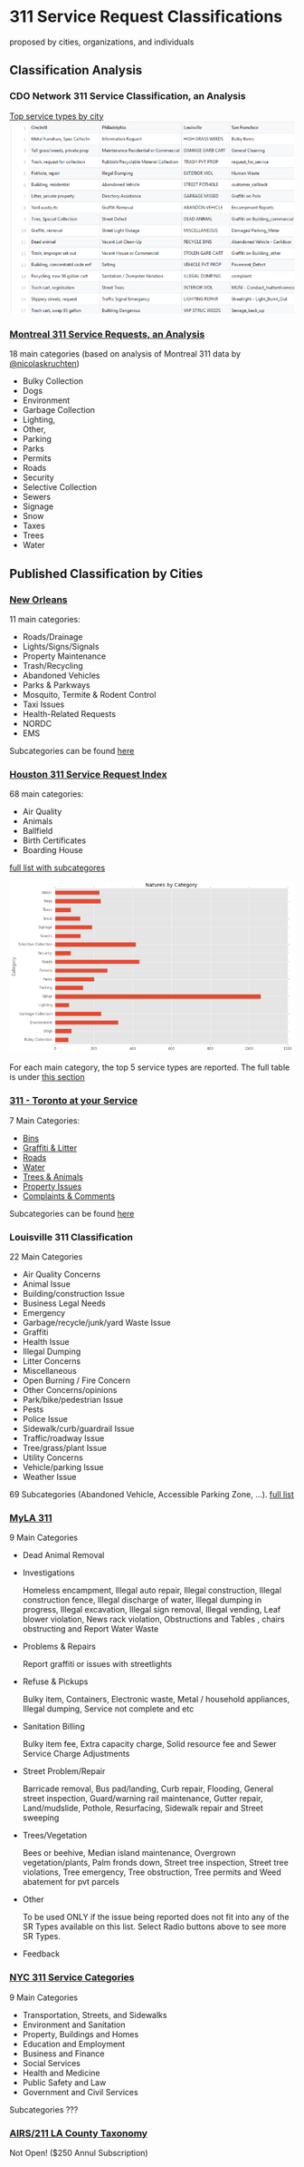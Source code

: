 # 311 Service Request Classifications
proposed by cities, organizations, and individuals

## Classification Analysis
### CDO Network 311 Service Classification, an Analysis
[Top service types by city](https://github.com/moqri/311-service-classification/blob/master/standard/top_service.csv)
![top_services](https://github.com/moqri/311-service-classification/raw/master/images/top_services.PNG)

### [Montreal 311 Service Requests, an Analysis](http://nicolas.kruchten.com/content/2015/06/montreal-311/#Cardinality-Reduction)
 
18 main categories (based on analysis of Montreal 311 data by [@nicolaskruchten](https://github.com/nicolaskruchten))
 
* Bulky Collection
* Dogs
* Environment
* Garbage Collection
* Lighting, 
* Other,
* Parking
* Parks
* Permits
* Roads
* Security
* Selective Collection
* Sewers
* Signage
* Snow
* Taxes
* Trees
* Water

## Published Classification by Cities
### [New Orleans](https://www.nola.gov/311/service-request-types/)

11 main categories:
* Roads/Drainage
* Lights/Signs/Signals
* Property Maintenance
* Trash/Recycling
* Abandoned Vehicles
* Parks & Parkways
* Mosquito, Termite & Rodent Control
* Taxi Issues
* Health-Related Requests
* NORDC
* EMS

Subcategories can be found [here](https://www.nola.gov/311/service-request-types/)


### [Houston 311 Service Request Index](http://www.houstontx.gov/311/ServiceRequestDirectorywithSLA-Nov2016.htm)

68 main categories:
* Air Quality	
* Animals
* Ballfield
* Birth Certificates
* Boarding House

[full list with subcategores](http://www.houstontx.gov/311/ServiceRequestDirectorywithSLA-Nov2016.htm)


![categories](https://raw.githubusercontent.com/moqri/311-service-classification/master/images/montreal_categories.png) 
 
For each main category, the top 5 service types are reported. The full table is under [this section](http://nicolas.kruchten.com/content/2015/06/montreal-311/#Cardinality-Reduction)


### [311 - Toronto at your Service](http://www.toronto.ca/311/assets/PDFs/service_standards_ssr.pdf)

7 Main Categories: 
* [Bins](https://www1.toronto.ca/wps/portal/contentonly?vgnextoid=ddcfe2242f28b510VgnVCM10000071d60f89RCRD)
* [Graffiti & Litter](https://www1.toronto.ca/wps/portal/contentonly?vgnextoid=06efe2242f28b510VgnVCM10000071d60f89RCRD)
* [Roads](https://www1.toronto.ca/wps/portal/contentonly?vgnextoid=9fffe2242f28b510VgnVCM10000071d60f89RCRD)
* [Water](https://www1.toronto.ca/wps/portal/contentonly?vgnextoid=4c00e2242f28b510VgnVCM10000071d60f89RCRD)
* [Trees & Animals](https://www1.toronto.ca/wps/portal/contentonly?vgnextoid=ad10e2242f28b510VgnVCM10000071d60f89RCRD)
* [Property Issues](https://www1.toronto.ca/wps/portal/contentonly?vgnextoid=2960e2242f28b510VgnVCM10000071d60f89RCRD)
* [Complaints & Comments](https://www1.toronto.ca/wps/portal/contentonly?vgnextoid=6870e2242f28b510VgnVCM10000071d60f89RCRD)

Subcategories can be found [here](http://www.toronto.ca/311/assets/PDFs/service_standards_ssr.pdf)


### Louisville 311 Classification

22 Main Categories
* Air Quality Concerns
* Animal Issue
* Building/construction Issue
* Business Legal Needs
* Emergency
* Garbage/recycle/junk/yard Waste Issue
* Graffiti
* Health Issue
* Illegal Dumping
* Litter Concerns
* Miscellaneous
* Open Burning / Fire Concern
* Other Concerns/opinions
* Park/bike/pedestrian Issue
* Pests
* Police Issue
* Sidewalk/curb/guardrail Issue
* Traffic/roadway Issue
* Tree/grass/plant Issue
* Utility Concerns
* Vehicle/parking Issue
* Weather Issue

69 Subcategories (Abandoned Vehicle, Accessible Parking Zone, ...). [full list](http://lists.open311.org/groups/discuss/messages/topic/6eDZleJm0Ao2GfgBxuQxxS/https://www.bing.com/?scope=web&mkt=en-US&FORM=INCOH1&pc=IC04)


### [MyLA 311](https://myla311.lacity.org/portal/faces/home/service/service-request?_adf.ctrl-state=a0wa2ahb1_4&_afrLoop=3828705247685987#!)
9 Main Categories
* Dead Animal Removal
* Investigations

   Homeless encampment, Illegal auto repair, Illegal construction, Illegal construction fence, Illegal discharge of water, Illegal dumping in progress, Illegal excavation, Illegal sign removal, Illegal vending, Leaf blower violation, News rack violation, Obstructions and Tables , chairs obstructing and Report Water Waste
* Problems & Repairs

   Report graffiti or issues with streetlights
* Refuse & Pickups

   Bulky item, Containers, Electronic waste, Metal / household appliances, Illegal dumping, Service not complete and etc
* Sanitation Billing

   Bulky item fee, Extra capacity charge, Solid resource fee and Sewer Service Charge Adjustments
* Street Problem/Repair

   Barricade removal, Bus pad/landing, Curb repair, Flooding, General street inspection, Guard/warning rail maintenance, Gutter repair, Land/mudslide, Pothole, Resurfacing, Sidewalk repair and Street sweeping
* Trees/Vegetation

   Bees or beehive, Median island maintenance, Overgrown vegetation/plants, Palm fronds down, Street tree inspection, Street tree violations, Tree emergency, Tree obstruction, Tree permits and Weed abatement for pvt parcels
* Other

   To be used ONLY if the issue being reported does not fit into any of the SR Types available on this list. Select Radio buttons above to see more SR Types.
* Feedback


### [NYC 311 Service Categories](http://wiki.open311.org/Inquiry_v1/#inputs)

9 Main Categories
* Transportation, Streets, and Sidewalks
* Environment and Sanitation
* Property, Buildings and Homes
* Education and Employment
* Business and Finance
* Social Services
* Health and Medicine
* Public Safety and Law
* Government and Civil Services

Subcategories ???


### [AIRS/211 LA County Taxonomy](https://211taxonomy.org/)
Not Open! ($250 Annul Subscription)
